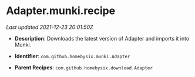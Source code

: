 # Adapter.munki.recipe

_Last updated 2021-12-23 20:01:50Z_

- **Description**: Downloads the latest version of Adapter and imports it into Munki.

- **Identifier**: `com.github.homebysix.munki.Adapter`

- **Parent Recipes**: `com.github.homebysix.download.Adapter`
